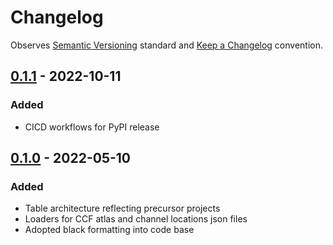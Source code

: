 # Changelog

Observes [Semantic Versioning](https://semver.org/spec/v2.0.0.html) standard and [Keep a Changelog](https://keepachangelog.com/en/1.0.0/) convention.

## [0.1.1] - 2022-10-11
### Added
+ CICD workflows for PyPI release

## [0.1.0] - 2022-05-10
### Added
+ Table architecture reflecting precursor projects
+ Loaders for CCF atlas and channel locations json files
+ Adopted black formatting into code base

[0.1.1]: https://github.com/datajoint/element-electrode-localization/releases/tag/0.1.1
[0.1.0]: https://github.com/datajoint/element-electrode-localization/releases/tag/0.1.0
